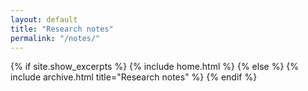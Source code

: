 ```yaml
---
layout: default
title: "Research notes"
permalink: "/notes/"
---
```


{% if site.show_excerpts %}
  {% include home.html %}
{% else %}
  {% include archive.html title="Research notes" %}
{% endif %}
